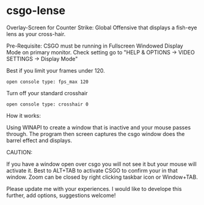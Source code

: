 # csgo-lense
Overlay-Screen for Counter Strike: Global Offensive that displays a fish-eye lens as your cross-hair.

Pre-Requisite:
  CSGO must be running in Fullscreen Windowed Display Mode on primary monitor.
  Check setting go to "HELP & OPTIONS -> VIDEO SETTINGS -> Display Mode"
  
  Best if you limit your frames under 120.
    
    open console type: fps_max 120
  
  Turn off your standard crosshair
    
    open console type: crosshair 0
   
How it works:

  Using WINAPI to create a window that is inactive and your mouse passes through.
  The program then screen captures the csgo window does the barrel effect and displays.
  
CAUTION:

  If you have a window open over csgo you will not see it but your mouse will activate it.
  Best to ALT+TAB to activate CSGO to confirm your in that window.
  Zoom can be closed by right clicking taskbar icon or Window+TAB.

Please update me with your experiences. I would like to develope this further, add options, suggestions welcome!
